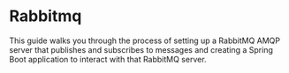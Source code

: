 # Rabbitmq
This guide walks you through the process of setting up a RabbitMQ AMQP server that publishes and subscribes to messages and creating a Spring Boot application to interact with that RabbitMQ server.
